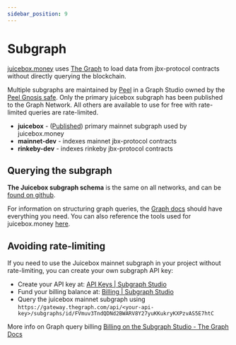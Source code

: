 ```yaml
---
sidebar_position: 9
---
```


# Subgraph

[juicebox.money](https://juicebox.money) uses [The Graph](https://thegraph.com/) to load data from jbx-protocol contracts without directly querying the blockchain.

Multiple subgraphs are maintained by [Peel](https://discord.gg/b4rpjgGPHX) in a Graph Studio owned by the [Peel Gnosis safe](https://gnosis-safe.io/app/eth:0x0e9D15e28e3De9bB3CF64FFbC2f2F49Da9Ac545B). Only the primary juicebox subgraph has been published to the Graph Network. All others are available to use for free with rate-limited queries are rate-limited.

- **juicebox** - ([Published](https://thegraph.com/explorer/subgraph?id=FVmuv3TndQDNd2BWARV8Y27yuKKukryKXPzvAS5E7htC&view=Overview)) primary mainnet subgraph used by juicebox.money 
- **mainnet-dev** - indexes mainnet jbx-protocol contracts
- **rinkeby-dev** - indexes rinkeby jbx-protocol contracts

## Querying the subgraph

**The Juicebox subgraph schema** is the same on all networks, and can be [found on github](https://github.com/jbx-protocol/juice-subgraph/blob/main/schema.graphql).

For information on structuring graph queries, the [Graph docs](https://thegraph.com/docs/en/querying/querying-the-graph/) should have everything you need. You can also reference the tools used for juicebox.money [here](https://github.com/jbx-protocol/juice-interface/blob/5117545d17c7c2336207381be5b1c46f67fad459/src/utils/graph.ts#L240).


## Avoiding rate-limiting

If you need to use the Juicebox mainnet subgraph in your project without rate-limiting, you can create your own subgraph API key:
- Create your API key at: [API Keys | Subgraph Studio](https://thegraph.com/studio/apikeys/)
- Fund your billing balance at: [Billing | Subgraph Studio](https://thegraph.com/studio/billing/)
- Query the juicebox mainnet subgraph using `https://gateway.thegraph.com/api/<your-api-key>/subgraphs/id/FVmuv3TndQDNd2BWARV8Y27yuKKukryKXPzvAS5E7htC`

More info on Graph query billing [Billing on the Subgraph Studio -  The Graph Docs](https://thegraph.com/docs/en/querying/billing/)

